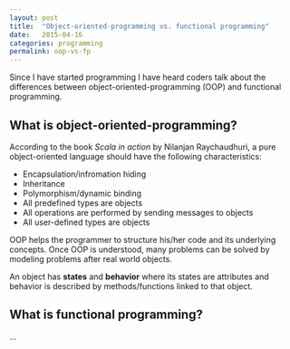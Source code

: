 ```yaml
---
layout: post
title:  "Object-oriented-programming vs. functional programming"
date:   2015-04-16
categories: programming
permalink: oop-vs-fp
---
```


Since I have started programming I have heard coders talk about the differences between object-oriented-programming (OOP) and functional programming.

## What is object-oriented-programming?

According to the book _Scala in action_ by Nilanjan Raychaudhuri, a pure object-oriented language should have the following characteristics:

* Encapsulation/infromation hiding
* Inheritance
* Polymorphism/dynamic binding
* All predefined types are objects
* All operations are performed by sending messages to objects
* All user-defined types are objects

OOP helps the programmer to structure his/her code and its underlying concepts. Once OOP is understood, many problems can be solved by modeling problems after real world objects.

An object has **states** and **behavior** where its states are attributes and behavior is described by methods/functions linked to that object.

## What is functional programming?

...
